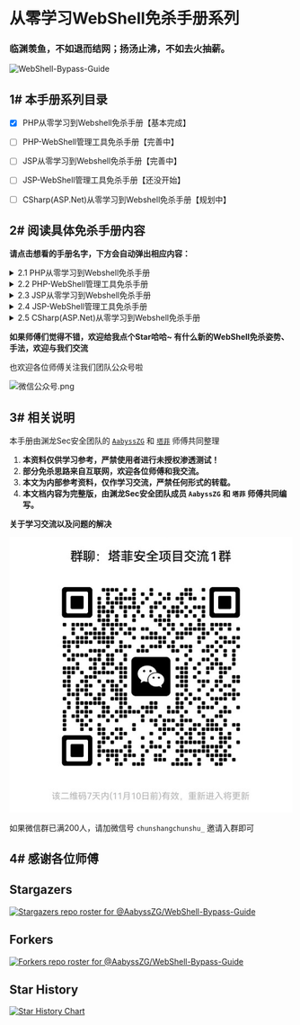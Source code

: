 # 从零学习WebShell免杀手册系列
### 临渊羡鱼，不如退而结网；扬汤止沸，不如去火抽薪。

![WebShell-Bypass-Guide](https://socialify.git.ci/AabyssZG/WebShell-Bypass-Guide/image?description=1&descriptionEditable=A%20manual%20for%20learning%20Webshell%20Bypass%20from%20scratch&font=Jost&forks=1&issues=1&language=1&logo=https%3A%2F%2Favatars.githubusercontent.com%2Fu%2F54609266%3Fv%3D4&name=1&owner=1&pattern=Floating%20Cogs&stargazers=1&theme=Dark)

## 1# 本手册系列目录

* [x] PHP从零学习到Webshell免杀手册【基本完成】
* [ ] PHP-WebShell管理工具免杀手册【完善中】
* [ ] JSP从零学习到Webshell免杀手册【完善中】
* [ ] JSP-WebShell管理工具免杀手册【还没开始】
* [ ] CSharp(ASP.Net)从零学习到Webshell免杀手册【规划中】


## 2# 阅读具体免杀手册内容

**请点击想看的手册名字，下方会自动弹出相应内容：**

<details>
<summary>2.1 PHP从零学习到Webshell免杀手册</summary>

本手册已经开源，开源地址：[https://github.com/AabyssZG/WebShell-Bypass-Guide/blob/main/PHP-Webshell-ByPass-Guide.md](https://github.com/AabyssZG/WebShell-Bypass-Guide/blob/main/PHP-Webshell-ByPass-Guide.md)

**手册版本号：V1.4.1-2023/10/04**

这是一本能让你从零开始学习PHP的WebShell免杀的手册，同时我会在内部群迭代更新

### 如何在线阅读？

- 个人博客地址： [https://blog.zgsec.cn/archives/197.html](https://blog.zgsec.cn/archives/197.html)
- SeeBug Paper地址：[https://paper.seebug.org/3044/](https://paper.seebug.org/3044/)
- FreeBuf地址：[https://www.freebuf.com/articles/web/380751.html](https://www.freebuf.com/articles/web/380751.html)
- 奇安信攻防社区地址：[https://forum.butian.net/share/2488](https://forum.butian.net/share/2488)
- Gitee开源地址：[https://gitee.com/AabyssZG/WebShell-Bypass-Guide](https://gitee.com/AabyssZG/WebShell-Bypass-Guide)

</details>

<details>
<summary>2.2 PHP-WebShell管理工具免杀手册</summary>

**手册版本号：V1.0.1**

手册还在完善中，争取尽早开源

</details>

<details>
<summary>2.3 JSP从零学习到Webshell免杀手册</summary>

**手册版本号：V1.0.1**

手册还在完善中，争取尽早开源

</details>

<details>
<summary>2.4 JSP-WebShell管理工具免杀手册</summary>

由于平时比较繁忙，项目维护时间不是很多，还没写哈哈

</details>

<details>
<summary>2.5 CSharp(ASP.Net)从零学习到Webshell免杀手册</summary>

本项目由塔菲师傅主编维护，编写ing

</details>

**如果师傅们觉得不错，欢迎给我点个Star哈哈~ 有什么新的WebShell免杀姿势、手法，欢迎与我们交流**

也欢迎各位师傅关注我们团队公众号啦

![微信公众号.png](https://blog.zgsec.cn/usr/uploads/2023/11/55464641.png)


## 3# 相关说明

本手册由渊龙Sec安全团队的 [`AabyssZG`](https://github.com/AabyssZG) 和 [`塔菲`](https://github.com/thebatmanfuture) 师傅共同整理

1. **本资料仅供学习参考，严禁使用者进行未授权渗透测试！**
2. **部分免杀思路来自互联网，欢迎各位师傅和我交流。**
3. **本文为内部参考资料，仅作学习交流，严禁任何形式的转载。**
4. **本文档内容为完整版，由渊龙Sec安全团队成员 `AabyssZG` 和 `塔菲` 师傅共同编写。**

**关于学习交流以及问题的解决**

![微信群](./img/WeChat.jpg)

如果微信群已满200人，请加微信号 `chunshangchunshu_` 邀请入群即可

## 4# 感谢各位师傅

## Stargazers

[![Stargazers repo roster for @AabyssZG/WebShell-Bypass-Guide](http://reporoster.com/stars/AabyssZG/WebShell-Bypass-Guide)](https://github.com/AabyssZG/WebShell-Bypass-Guide/stargazers)


## Forkers

[![Forkers repo roster for @AabyssZG/WebShell-Bypass-Guide](http://reporoster.com/forks/AabyssZG/WebShell-Bypass-Guide)](https://github.com/AabyssZG/WebShell-Bypass-Guide/network/members)


## Star History

[![Star History Chart](https://api.star-history.com/svg?repos=AabyssZG/WebShell-Bypass-Guide&type=Date)](https://star-history.com/#AabyssZG/WebShell-Bypass-Guide&Date)


